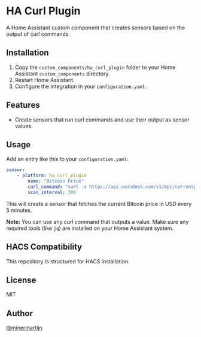 # HA Curl Plugin

A Home Assistant custom component that creates sensors based on the output of curl commands.

## Installation

1. Copy the `custom_components/ha_curl_plugin` folder to your Home Assistant `custom_components` directory.
2. Restart Home Assistant.
3. Configure the integration in your `configuration.yaml`.


## Features
- Create sensors that run curl commands and use their output as sensor values.

## Usage

Add an entry like this to your `configuration.yaml`:

```yaml
sensor:
	- platform: ha_curl_plugin
		name: "Bitcoin Price"
		curl_command: "curl -s https://api.coindesk.com/v1/bpi/currentprice/BTC.json | jq -r .bpi.USD.rate_float"
		scan_interval: 300
```

This will create a sensor that fetches the current Bitcoin price in USD every 5 minutes.

**Note:** You can use any curl command that outputs a value. Make sure any required tools (like `jq`) are installed on your Home Assistant system.

## HACS Compatibility
This repository is structured for HACS installation.

## License
MIT

## Author
[@minermartijn](https://github.com/minermartijn)
